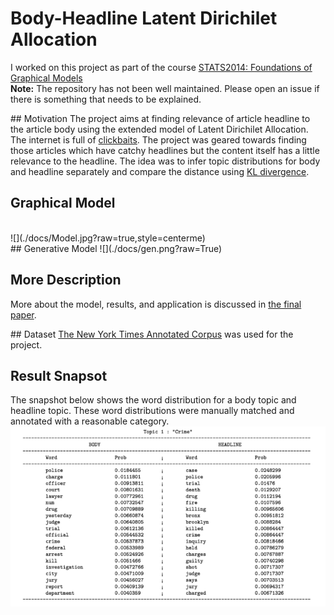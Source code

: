 # Body-Headline Latent Dirichilet Allocation

I worked on this project as part of the course [STATS2014: Foundations of Graphical Models](http://www.cs.columbia.edu/~blei/fogm/2014F/index.html)
<br>
<b>Note:</b> The repository has not been well maintained. Please open an issue if there is something that needs to be explained.
<br>

## Motivation
The project aims at finding relevance of article headline to the article body using the extended model of Latent Dirichilet Allocation. <br>
The internet is full of [clickbaits](https://en.wikipedia.org/wiki/Clickbait). The project was geared towards finding those articles which have catchy headlines but the content itself has a little relevance to the headline. The idea was to infer topic distributions for body and headline separately and compare the distance using [KL divergence](https://en.wikipedia.org/wiki/Kullback%E2%80%93Leibler_divergence).


## Graphical Model

<br>
![](./docs/Model.jpg?raw=true,style=centerme)
<br>
## Generative Model
![](./docs/gen.png?raw=True)

## More Description
More about the model, results, and application is discussed in [the final paper](./docs/main.pdf).

## Dataset
[The New York Times Annotated Corpus](https://catalog.ldc.upenn.edu/ldc2008t19) was used for the project.

## Result Snapsot
The snapshot below shows the word distribution for a body topic and headline topic. These word distributions were manually matched and annotated with a reasonable category.
<br>
![](./docs/results.png)
